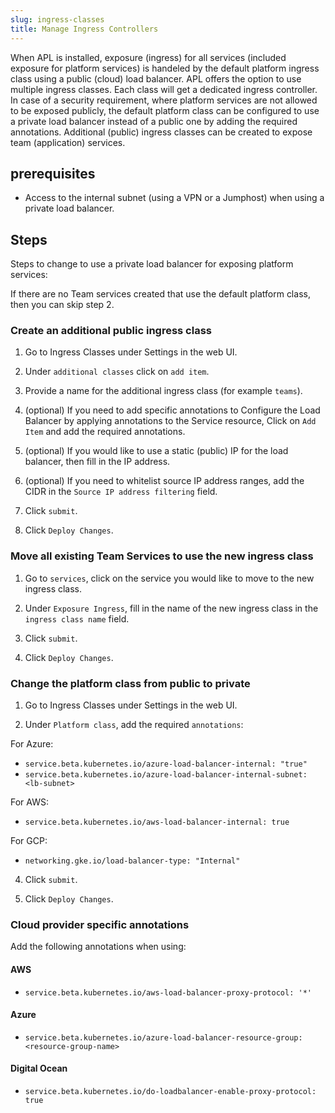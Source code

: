 ```yaml
---
slug: ingress-classes
title: Manage Ingress Controllers
---
```


When APL is installed, exposure (ingress) for all services (included exposure for platform services) is handeled by the default platform ingress class using a public (cloud) load balancer. APL offers the option to use multiple ingress classes. Each class will get a dedicated ingress controller. In case of a security requirement, where platform services are not allowed to be exposed publicly, the default platform class can be configured to use a private load balancer instead of a public one by adding the required annotations. Additional (public) ingress classes can be created to expose team (application) services.

## prerequisites

- Access to the internal subnet (using a VPN or a Jumphost) when using a private load balancer.

## Steps

Steps to change to use a private load balancer for exposing platform services:

If there are no Team services created that use the default platform class, then you can skip step 2.

### Create an additional public ingress class

1. Go to Ingress Classes under Settings in the web UI.

2. Under `additional classes` click on `add item`.

3. Provide a name for the additional ingress class (for example `teams`).

4. (optional) If you need to add specific annotations to Configure the Load Balancer by applying annotations to the Service resource, Click on `Add Item` and add the required annotations.

5. (optional) If you would like to use a static (public) IP for the load balancer, then fill in the IP address.

6. (optional) If you need to whitelist source IP address ranges, add the CIDR in the `Source IP address filtering` field.

7. Click `submit`.

8. Click `Deploy Changes`.

### Move all existing Team Services to use the new ingress class

1. Go to `services`, click on the service you would like to move to the new ingress class.

2. Under `Exposure Ingress`, fill in the name of the new ingress class in the `ingress class name` field.

3. Click `submit`.

4. Click `Deploy Changes`.

### Change the platform class from public to private

1. Go to Ingress Classes under Settings in the web UI.

2. Under `Platform class`, add the required `annotations`:

For Azure:

- `service.beta.kubernetes.io/azure-load-balancer-internal: "true"`
- `service.beta.kubernetes.io/azure-load-balancer-internal-subnet: <lb-subnet>`

For AWS:

- `service.beta.kubernetes.io/aws-load-balancer-internal: true`

For GCP:

- `networking.gke.io/load-balancer-type: "Internal"`

4. Click `submit`.

5. Click `Deploy Changes`.

### Cloud provider specific annotations

Add the following annotations when using:

#### AWS

- `service.beta.kubernetes.io/aws-load-balancer-proxy-protocol: '*'`

#### Azure

- `service.beta.kubernetes.io/azure-load-balancer-resource-group: <resource-group-name>`

#### Digital Ocean

- `service.beta.kubernetes.io/do-loadbalancer-enable-proxy-protocol: true`

